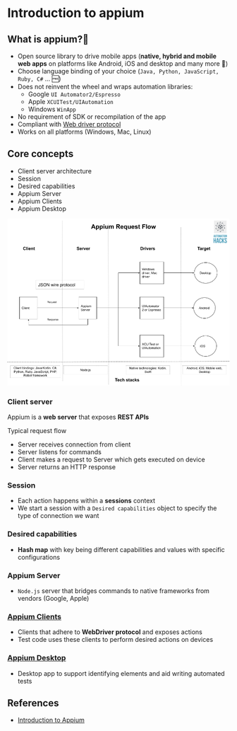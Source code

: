 # Introduction to appium

## What is appium?📱

- Open source library to drive mobile apps (**native, hybrid and mobile web apps** on platforms like
  Android, iOS and desktop and many more 🚀)
- Choose language binding of your choice (`Java, Python, JavaScript, Ruby, C#` ... 🆓)
- Does not reinvent the wheel and wraps automation libraries:
  - Google `UI Automator2/Espresso`
  - Apple `XCUITest/UIAutomation`
  - Windows `WinApp`
- No requirement of SDK or recompilation of the app
- Compliant with
  [Web driver protocol](https://www.w3.org/TR/webdriver/#:~:text=WebDriver%20is%20a%20remote%20control,the%20behavior%20of%20web%20browsers.)
- Works on all platforms (Windows, Mac, Linux)

## Core concepts

- Client server architecture
- Session
- Desired capabilities
- Appium Server
- Appium Clients
- Appium Desktop

![Appium request flow](images/appium-request-flow.png)

### Client server

Appium is a **web server** that exposes **REST APIs**

Typical request flow

- Server receives connection from client
- Server listens for commands
- Client makes a request to Server which gets executed on device
- Server returns an HTTP response

### Session

- Each action happens within a **sessions** context
- We start a session with a `Desired capabilities` object to specify the type of connection we want

### Desired capabilities

- **Hash map** with key being different capabilities and values with specific configurations

### Appium Server

- `Node.js` server that bridges commands to native frameworks from vendors (Google, Apple)

### [Appium Clients](https://appium.io/docs/en/about-appium/appium-clients/)

- Clients that adhere to **WebDriver protocol** and exposes actions
- Test code uses these clients to perform desired actions on devices

### [Appium Desktop](https://github.com/appium/appium-desktop)

- Desktop app to support identifying elements and aid writing automated tests

## References

- [Introduction to Appium](http://appium.io/docs/en/about-appium/intro/?lang=en)
